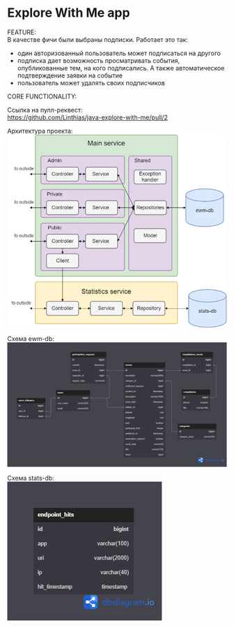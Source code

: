 # Explore With Me app

FEATURE:  
В качестве фичи были выбраны подписки. Работает это так:
 - один авторизованный пользователь может подписаться на другого
 - подписка дает возможность просматривать события, опубликованные тем, на кого подписались. А также автоматическое подтверждение заявки на событие
 - пользователь может удалять своих подписчиков

CORE FUNCTIONALITY:  

Ссылка на пулл-реквест:  
https://github.com/Linthias/java-explore-with-me/pull/2

Архитектура проекта:  
![](/images/architecture.png)

Схема ewm-db:  
![](/images/ewm-db.png)

Схема stats-db:  
![](/images/stats-db.png)